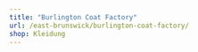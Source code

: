 ```yaml
---
title: "Burlington Coat Factory"
url: /east-brunswick/burlington-coat-factory/
shop: Kleidung
---
```

